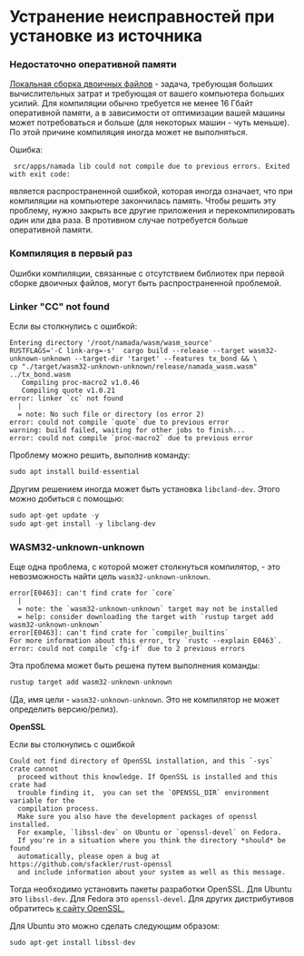 # Устранение неисправностей при установке из источника

### Недостаточно оперативной памяти&#x20;

[Локальная сборка двоичных файлов](./) - задача, требующая больших вычислительных затрат и требующая от вашего компьютера больших усилий. Для компиляции обычно требуется не менее 16 Гбайт оперативной памяти, а в зависимости от оптимизации вашей машины может потребоваться и больше (для некоторых машин - чуть меньше). По этой причине компиляция иногда может не выполняться.

Ошибка:

```
 src/apps/namada lib could not compile due to previous errors. Exited with exit code:
```

является распространенной ошибкой, которая иногда означает, что при компиляции на компьютере закончилась память. Чтобы решить эту проблему, нужно закрыть все другие приложения и перекомпилировать один или два раза. В противном случае потребуется больше оперативной памяти.

### Компиляция в первый раз&#x20;

Ошибки компиляции, связанные с отсутствием библиотек при первой сборке двоичных файлов, могут быть распространенной проблемой.

### Linker "CC" not found

Если вы столкнулись с ошибкой:

```
Entering directory '/root/namada/wasm/wasm_source'
RUSTFLAGS='-C link-arg=-s'  cargo build --release --target wasm32-unknown-unknown --target-dir 'target' --features tx_bond && \
cp "./target/wasm32-unknown-unknown/release/namada_wasm.wasm" ../tx_bond.wasm
   Compiling proc-macro2 v1.0.46
   Compiling quote v1.0.21
error: linker `cc` not found
  |
  = note: No such file or directory (os error 2)
error: could not compile `quote` due to previous error
warning: build failed, waiting for other jobs to finish...
error: could not compile `proc-macro2` due to previous error
```

Проблему можно решить, выполнив команду:

```rust
sudo apt install build-essential
```

Другим решением иногда может быть установка `libcland-dev`. Этого можно добиться с помощью:

```rust
sudo apt-get update -y
sudo apt-get install -y libclang-dev
```

### **WASM32-unknown-unknown**

Еще одна проблема, с которой может столкнуться компилятор, - это невозможность найти цель `wasm32-unknown-unknown`.

```
error[E0463]: can't find crate for `core`
  |
  = note: the `wasm32-unknown-unknown` target may not be installed
  = help: consider downloading the target with `rustup target add wasm32-unknown-unknown`
error[E0463]: can't find crate for `compiler_builtins`
For more information about this error, try `rustc --explain E0463`.
error: could not compile `cfg-if` due to 2 previous errors
```

Эта проблема может быть решена путем выполнения команды:

```rust
rustup target add wasm32-unknown-unknown
```

(Да, имя цели - `wasm32-unknown-unknown`. Это не компилятор не может определить версию/релиз).

**OpenSSL**

Если вы столкнулись с ошибкой

```
Could not find directory of OpenSSL installation, and this `-sys` crate cannot
  proceed without this knowledge. If OpenSSL is installed and this crate had
  trouble finding it,  you can set the `OPENSSL_DIR` environment variable for the
  compilation process.
  Make sure you also have the development packages of openssl installed.
  For example, `libssl-dev` on Ubuntu or `openssl-devel` on Fedora.
  If you're in a situation where you think the directory *should* be found
  automatically, please open a bug at https://github.com/sfackler/rust-openssl
  and include information about your system as well as this message.
```

Тогда необходимо установить пакеты разработки OpenSSL. Для Ubuntu это `libssl-dev`. Для Fedora это `openssl-devel`. Для других дистрибутивов обратитесь [к сайту OpenSSL.](https://www.openssl.org/)

Для Ubuntu это можно сделать следующим образом:

```rust
sudo apt-get install libssl-dev
```
